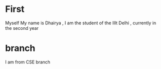 # First
Myself
My name is Dhairya , I am the student of the IIIt Delhi , currently in the second year 
# branch
I am from CSE branch